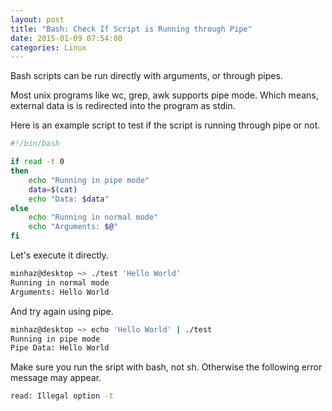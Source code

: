 ```yaml
---
layout: post
title: "Bash: Check If Script is Running through Pipe"
date: 2015-01-09 07:54:00
categories: Linux
---
```

Bash scripts can be run directly with arguments, or through pipes.

Most unix programs like wc, grep, awk supports pipe mode. Which means, external data is is redirected into the program as stdin.

Here is an example script to test if the script is running through pipe or not.

```bash
#!/bin/bash

if read -t 0
then
    echo "Running in pipe mode"
    data=$(cat)
    echo "Data: $data"
else
    echo "Running in normal mode"
    echo "Arguments: $@"
fi
```

Let's execute it directly.

```bash
minhaz@desktop ~> ./test 'Hello World'
Running in normal mode
Arguments: Hello World
```

And try again using pipe.

```bash
minhaz@desktop ~> echo 'Hello World' | ./test
Running in pipe mode
Pipe Data: Hello World
```

Make sure you run the sript with bash, not sh. Otherwise the following error message may appear.

```bash
read: Illegal option -t
```
